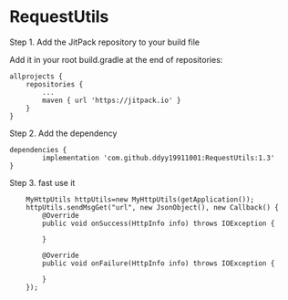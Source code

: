 # RequestUtils

Step 1. Add the JitPack repository to your build file

Add it in your root build.gradle at the end of repositories:

	allprojects {
		repositories {
			...
			maven { url 'https://jitpack.io' }
		}
	}
Step 2. Add the dependency

	dependencies {
	        implementation 'com.github.ddyy19911001:RequestUtils:1.3'
	}
Step 3. fast use it
       
        MyHttpUtils httpUtils=new MyHttpUtils(getApplication());
        httpUtils.sendMsgGet("url", new JsonObject(), new Callback() {
            @Override
            public void onSuccess(HttpInfo info) throws IOException {
                
            }

            @Override
            public void onFailure(HttpInfo info) throws IOException {

            }
        });
